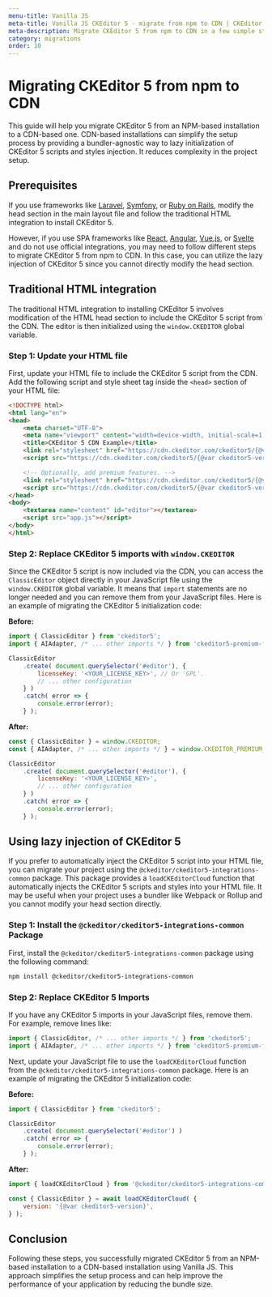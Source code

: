 ```yaml
---
menu-title: Vanilla JS
meta-title: Vanilla JS CKEditor 5 - migrate from npm to CDN | CKEditor 5 Documentation
meta-description: Migrate CKEditor 5 from npm to CDN in a few simple steps. Learn how to install CKEditor 5 in your project using the CDN.
category: migrations
order: 10
---
```


# Migrating CKEditor&nbsp;5 from npm to CDN

This guide will help you migrate CKEditor&nbsp;5 from an NPM-based installation to a CDN-based one. CDN-based installations can simplify the setup process by providing a bundler-agnostic way to lazy initialization of CKEditor&nbsp;5 scripts and styles injection. It reduces complexity in the project setup.

## Prerequisites

If you use frameworks like [Laravel](https://laravel.com/), [Symfony](https://symfony.com/), or [Ruby on Rails](https://rubyonrails.org/), modify the head section in the main layout file and follow the traditional HTML integration to install CKEditor&nbsp;5.

However, if you use SPA frameworks like [React](https://reactjs.org/), [Angular](https://angular.io/), [Vue.js](https://vuejs.org/), or [Svelte](https://svelte.dev/) and do not use official integrations, you may need to follow different steps to migrate CKEditor&nbsp;5 from npm to CDN. In this case, you can utilize the lazy injection of CKEditor&nbsp;5 since you cannot directly modify the head section.

## Traditional HTML integration

The traditional HTML integration to installing CKEditor&nbsp;5 involves modification of the HTML head section to include the CKEditor&nbsp;5 script from the CDN. The editor is then initialized using the `window.CKEDITOR` global variable.

### Step 1: Update your HTML file

First, update your HTML file to include the CKEditor&nbsp;5 script from the CDN. Add the following script and style sheet tag inside the `<head>` section of your HTML file:

```html
<!DOCTYPE html>
<html lang="en">
<head>
    <meta charset="UTF-8">
    <meta name="viewport" content="width=device-width, initial-scale=1.0">
    <title>CKEditor 5 CDN Example</title>
	<link rel="stylesheet" href="https://cdn.ckeditor.com/ckeditor5/{@var ckeditor5-version}/ckeditor5.css">
    <script src="https://cdn.ckeditor.com/ckeditor5/{@var ckeditor5-version}/ckeditor5.js"></script>

	<!-- Optionally, add premium features. -->
	<link rel="stylesheet" href="https://cdn.ckeditor.com/ckeditor5/{@var ckeditor5-version}/ckeditor5-premium-features.css">
	<script src="https://cdn.ckeditor.com/ckeditor5/{@var ckeditor5-version}/ckeditor5-premium-features.js"></script>
</head>
<body>
    <textarea name="content" id="editor"></textarea>
    <script src="app.js"></script>
</body>
</html>
```

### Step 2: Replace CKEditor&nbsp;5 imports with `window.CKEDITOR`

Since the CKEditor&nbsp;5 script is now included via the CDN, you can access the `ClassicEditor` object directly in your JavaScript file using the `window.CKEDITOR` global variable. It means that `import` statements are no longer needed and you can remove them from your JavaScript files. Here is an example of migrating the CKEditor&nbsp;5 initialization code:

**Before:**

```javascript
import { ClassicEditor } from 'ckeditor5';
import { AIAdapter, /* ... other imports */ } from 'ckeditor5-premium-features';

ClassicEditor
	.create( document.querySelector('#editor'), {
		licenseKey: '<YOUR_LICENSE_KEY>', // Or 'GPL'.
		// ... other configuration
	} )
	.catch( error => {
		console.error(error);
	} );
```

**After:**

```javascript
const { ClassicEditor } = window.CKEDITOR;
const { AIAdapter, /* ... other imports */ } = window.CKEDITOR_PREMIUM_FEATURES;

ClassicEditor
	.create( document.querySelector('#editor'), {
		licenseKey: '<YOUR_LICENSE_KEY>',
		// ... other configuration
	} )
	.catch( error => {
		console.error(error);
	} );
```

## Using lazy injection of CKEditor&nbsp;5

If you prefer to automatically inject the CKEditor&nbsp;5 script into your HTML file, you can migrate your project using the `@ckeditor/ckeditor5-integrations-common` package. This package provides a `loadCKEditorCloud` function that automatically injects the CKEditor&nbsp;5 scripts and styles into your HTML file. It may be useful when your project uses a bundler like Webpack or Rollup and you cannot modify your head section directly.

### Step 1: Install the `@ckeditor/ckeditor5-integrations-common` Package

First, install the `@ckeditor/ckeditor5-integrations-common` package using the following command:

```bash
npm install @ckeditor/ckeditor5-integrations-common
```

### Step 2: Replace CKEditor&nbsp;5 Imports

If you have any CKEditor&nbsp;5 imports in your JavaScript files, remove them. For example, remove lines like:

```javascript
import { ClassicEditor, /* ... other imports */ } from 'ckeditor5';
import { AIAdapter, /* ... other imports */ } from 'ckeditor5-premium-features';
```

Next, update your JavaScript file to use the `loadCKEditorCloud` function from the `@ckeditor/ckeditor5-integrations-common` package. Here is an example of migrating the CKEditor&nbsp;5 initialization code:

**Before:**

```javascript
import { ClassicEditor } from 'ckeditor5';

ClassicEditor
	.create( document.querySelector('#editor') )
	.catch( error => {
		console.error(error);
	} );
```

**After:**

```javascript
import { loadCKEditorCloud } from '@ckeditor/ckeditor5-integrations-common';

const { ClassicEditor } = await loadCKEditorCloud( {
	version: '{@var ckeditor5-version}',
} );
```

## Conclusion

Following these steps, you successfully migrated CKEditor&nbsp;5 from an NPM-based installation to a CDN-based installation using Vanilla JS. This approach simplifies the setup process and can help improve the performance of your application by reducing the bundle size.
